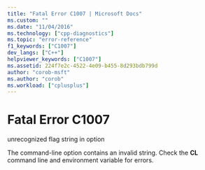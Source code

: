 ```yaml
---
title: "Fatal Error C1007 | Microsoft Docs"
ms.custom: ""
ms.date: "11/04/2016"
ms.technology: ["cpp-diagnostics"]
ms.topic: "error-reference"
f1_keywords: ["C1007"]
dev_langs: ["C++"]
helpviewer_keywords: ["C1007"]
ms.assetid: 224f7e2c-4522-4e09-b455-8d293bdb799d
author: "corob-msft"
ms.author: "corob"
ms.workload: ["cplusplus"]
---
```

# Fatal Error C1007
unrecognized flag string in option  
  
 The command-line option contains an invalid string. Check the **CL** command line and environment variable for errors.